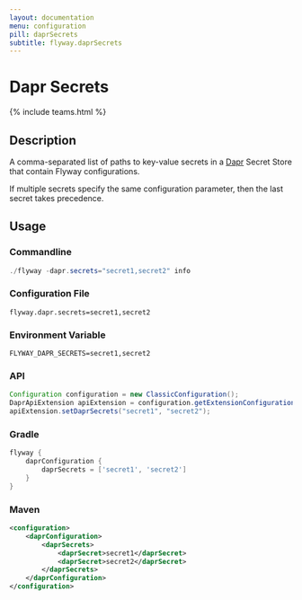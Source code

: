 ```yaml
---
layout: documentation
menu: configuration
pill: daprSecrets
subtitle: flyway.daprSecrets
---
```


# Dapr Secrets
{% include teams.html %}

## Description
A comma-separated list of paths to key-value secrets in a
[Dapr](https://docs.dapr.io/developing-applications/building-blocks/secrets/secrets-overview/) Secret Store that contain 
Flyway configurations. 

If multiple secrets specify the same configuration parameter, then the last secret takes precedence.

## Usage

### Commandline
```powershell
./flyway -dapr.secrets="secret1,secret2" info
```

### Configuration File
```properties
flyway.dapr.secrets=secret1,secret2
```

### Environment Variable
```properties
FLYWAY_DAPR_SECRETS=secret1,secret2
```

### API
```java
Configuration configuration = new ClassicConfiguration();
DaprApiExtension apiExtension = configuration.getExtensionConfiguration(DaprApiExtension.class);
apiExtension.setDaprSecrets("secret1", "secret2");
```

### Gradle
```groovy
flyway {
    daprConfiguration {
        daprSecrets = ['secret1', 'secret2']
    }
}
```

### Maven
```xml
<configuration>
    <daprConfiguration>
        <daprSecrets>
            <daprSecret>secret1</daprSecret>
            <daprSecret>secret2</daprSecret>
        </daprSecrets>
    </daprConfiguration>
</configuration>
```
